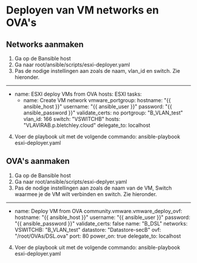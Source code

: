 # Deployen van VM networks en OVA's
## Networks aanmaken
1. Ga op de Bansible host
2. Ga naar root/ansible/scripts/esxi-deployer.yaml
3. Pas de nodige instellingen aan zoals de naam, vlan_id en switch. Zie hieronder.
---
- name: ESXI deploy VMs from OVA
  hosts: ESXI
  tasks:
    - name: Create VM network
      vmware_portgroup:
        hostname: "{{ ansible_host }}"
        username: "{{ ansible_user }}"
        password: "{{ ansible_password }}"
        validate_certs: no
        portgroup: "B_VLAN_test"
        vlan_id: 166
        switch: "VSWITCHB"
        hosts: "VLAVIRAB.p.bletchley.cloud"
      delegate_to: localhost
      
4. Voer de playbook uit met de volgende commando: ansible-playbook esxi-deployer.yaml

## OVA's aanmaken
1. Ga op de Bansible host
2. Ga naar root/ansible/scripts/esxi-deplyer.yaml
3. Pas de nodige instellingen aan zoals de naam van de VM, Switch waarmee je de VM wilt verbinden en switch. Zie hieronder.
---
- name: Deploy VM from OVA
      community.vmware.vmware_deploy_ovf:
        hostname: "{{ ansible_host }}"
        username: "{{ ansible_user }}"
        password: "{{ ansible_password }}"
        validate_certs: false
        name: "B_DSL"
        networks:
          VSWITCHB: "B_VLAN_test"
        datastore: "Datastore-secB"
        ovf: "/root/OVAs/DSL.ova"
        port: 80
        power_on: true
      delegate_to: localhost
      
4. Voer de playbook uit met de volgende commando: ansible-playbook esxi-deployer.yaml

